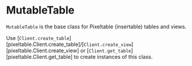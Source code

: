 # MutableTable

`MutableTable` is the base class for Pixeltable (insertable) tables and views.

Use [`Client.create_table`][pixeltable.Client.create_table]/[`Client.create_view`][pixeltable.Client.create_view]
or [`Client.get_table`][pixeltable.Client.get_table] to create instances of this class.
